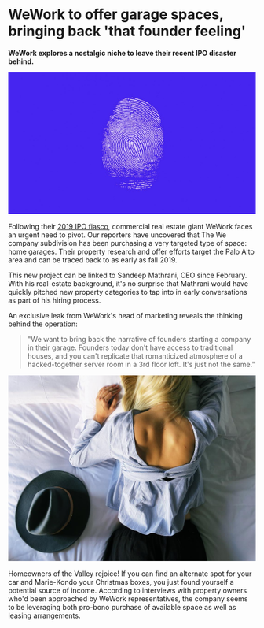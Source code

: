 # WeWork to offer garage spaces, bringing back 'that founder feeling'

**WeWork explores a nostalgic niche to leave their recent IPO disaster behind.**

![A fingerprint](image.png)

Following their [2019 IPO fiasco](https://www.forbes.com/sites/greatspeculations/2019/08/27/wework-is-the-most-ridiculous-ipo-of-2019/#646b9ccb1ad6), commercial real estate giant WeWork faces an urgent need to pivot. Our reporters have uncovered that The We company subdivision has been purchasing a very targeted type of space: home garages. Their property research and offer efforts target the Palo Alto area and can be traced back to as early as fall 2019. 

This new project can be linked to Sandeep Mathrani, CEO since February. With his real-estate background, it's no surprise that Mathrani would have quickly pitched new property categories to tap into in early conversations as part of his hiring process. 

An exclusive leak from WeWork's head of marketing reveals the thinking behind the operation: 

> "We want to bring back the narrative of founders starting a company in their garage. Founders today don't have access to traditional houses, and you can't replicate that romanticized atmosphere of a hacked-together server room in a 3rd floor loft. It's just not the same."

![A girl laying in bed](image-2.jpg)

Homeowners of the Valley rejoice! If you can find an alternate spot for your car and Marie-Kondo your Christmas boxes, you just found yourself a potential source of income. According to interviews with property owners who'd been approached by WeWork representatives, the company seems to be leveraging both pro-bono purchase of available space as well as leasing arrangements. 
